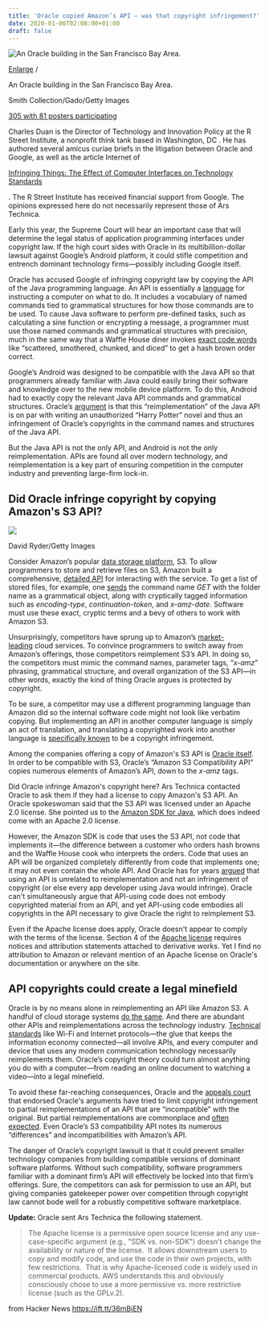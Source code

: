 ```yaml
---
title: 'Oracle copied Amazon’s API – was that copyright infringement?'
date: 2020-01-06T02:08:00+01:00
draft: false
---
```


![An Oracle building in the San Francisco Bay Area.](https://cdn.arstechnica.net/wp-content/uploads/2019/12/GettyImages-929114690-800x533.jpg)

[Enlarge](https://cdn.arstechnica.net/wp-content/uploads/2019/12/GettyImages-929114690.jpg) /

An Oracle building in the San Francisco Bay Area.

Smith Collection/Gado/Getty Images

[305 with 81 posters participating](https://arstechnica.com/tech-policy/2020/01/oracle-copied-amazons-api-was-that-copyright-infringement/?comments=1 "81 posters participating")

Charles Duan is the Director of Technology and Innovation Policy at the R Street Institute, a nonprofit think tank based in Washington, DC . He has authored several amicus curiae briefs in the litigation between Oracle and Google, as well as the article Internet of

[Infringing Things: The Effect of Computer Interfaces on Technology Standards](https://papers.ssrn.com/sol3/papers.cfm?abstract_id=3391231)

. The R Street Institute has received financial support from Google. The opinions expressed here do not necessarily represent those of Ars Technica.

Early this year, the Supreme Court will hear an important case that will determine the legal status of application programming interfaces under copyright law. If the high court sides with Oracle in its multibillion-dollar lawsuit against Google’s Android platform, it could stifle competition and entrench dominant technology firms—possibly including Google itself.

Oracle has accused Google of infringing copyright law by copying the API of the Java programming language. An API is essentially a [language](https://www.vice.com/en_us/article/8q88bz/why-the-very-silly-oracle-v-google-trial-actually-matters) for instructing a computer on what to do. It includes a vocabulary of named commands tied to grammatical structures for how those commands are to be used. To cause Java software to perform pre-defined tasks, such as calculating a sine function or encrypting a message, a programmer must use those named commands and grammatical structures with precision, much in the same way that a Waffle House diner invokes [exact code words](https://www.ajc.com/entertainment/dining/your-guide-waffle-house-hash-browns/u6FvGwLoPboYIaz6hFukGP/) like “scattered, smothered, chunked, and diced” to get a hash brown order correct.

Google’s Android was designed to be compatible with the Java API so that programmers already familiar with Java could easily bring their software and knowledge over to the new mobile device platform. To do this, Android had to exactly copy the relevant Java API commands and grammatical structures. Oracle’s [argument](https://www.wired.com/2013/02/oracle-ann-droid/) is that this “reimplementation” of the Java API is on par with writing an unauthorized “Harry Potter” novel and thus an infringement of Oracle’s copyrights in the command names and structures of the Java API.

But the Java API is not the only API, and Android is not the only reimplementation. APIs are found all over modern technology, and reimplementation is a key part of ensuring competition in the computer industry and preventing large-firm lock-in.

Did Oracle infringe copyright by copying Amazon's S3 API?
---------------------------------------------------------

[![](https://cdn.arstechnica.net/wp-content/uploads/2020/01/GettyImages-696675012-640x427.jpg)](https://cdn.arstechnica.net/wp-content/uploads/2020/01/GettyImages-696675012.jpg)

David Ryder/Getty Images

Consider Amazon’s popular [data storage platform](https://aws.amazon.com/s3/), S3. To allow programmers to store and retrieve files on S3, Amazon built a comprehensive, [detailed API](https://docs.aws.amazon.com/AmazonS3/latest/API/Welcome.html) for interacting with the service. To get a list of stored files, for example, one [sends](https://docs.aws.amazon.com/AmazonS3/latest/API/API_ListObjects.html) the command name _GET_ with the folder name as a grammatical object, along with cryptically tagged information such as _encoding-type_, _continuation-token_, and ­_x-amz-date_. Software must use these exact, cryptic terms and a bevy of others to work with Amazon S3.

Unsurprisingly, competitors have sprung up to Amazon’s [market-leading](https://www.forbes.com/sites/jeanbaptiste/2019/08/02/amazon-owns-nearly-half-of-the-public-cloud-infrastructure-market-worth-over-32-billion-report/#42718a1629e0) cloud services. To convince programmers to switch away from Amazon’s offerings, those competitors reimplement S3’s API. In doing so, the competitors must mimic the command names, parameter tags, “_x-amz_” phrasing, grammatical structure, and overall organization of the S3 API—in other words, exactly the kind of thing Oracle argues is protected by copyright.

To be sure, a competitor may use a different programming language than Amazon did so the internal software code might not look like verbatim copying. But implementing an API in another computer language is simply an act of translation, and translating a copyrighted work into another language is [specifically known](https://www.copyright.gov/circs/circ14.pdf) to be a copyright infringement.

Among the companies offering a copy of Amazon's S3 API is [Oracle itself](https://docs.cloud.oracle.com/iaas/Content/Object/Tasks/s3compatibleapi.htm). In order to be compatible with S3, Oracle’s “Amazon S3 Compatibility API” copies numerous elements of Amazon’s API, down to the _x-amz_ tags.

Did Oracle infringe Amazon's copyright here? Ars Technica contacted Oracle to ask them if they had a license to copy Amazon's S3 API. An Oracle spokeswoman said that the S3 API was licensed under an Apache 2.0 license. She pointed us to the [Amazon SDK for Java](https://aws.amazon.com/sdk-for-java/), which does indeed come with an Apache 2.0 license.

However, the Amazon SDK is code that uses the S3 API, not code that implements it—the difference between a customer who orders hash browns and the Waffle House cook who interprets the orders. Code that uses an API will be organized completely differently from code that implements one; it may not even contain the whole API. And Oracle has for years [argued](https://www.eff.org/files/2019/03/28/google_v_oracle_opposition-to-petition-for-certiorari_03-27-2019.pdf#page=44) that using an API is unrelated to reimplementation and not an infringement of copyright (or else every app developer using Java would infringe). Oracle can't simultaneously argue that API-using code does not embody copyrighted material from an API, and yet API-using code embodies all copyrights in the API necessary to give Oracle the right to reimplement S3.

Even if the Apache license does apply, Oracle doesn't appear to comply with the terms of the license. Section 4 of the [Apache license](https://aws.amazon.com/apache-2-0/) requires notices and attribution statements attached to derivative works. Yet I find no attribution to Amazon or relevant mention of an Apache license on Oracle's documentation or anywhere on the site.

API copyrights could create a legal minefield
---------------------------------------------

Oracle is by no means alone in reimplementing an API like Amazon S3. A handful of cloud storage systems [do the same](http://www.s3-client.com/s3-compatible-storage-solutions.html). And there are abundant other APIs and reimplementations across the technology industry. [Technical standards](https://papers.ssrn.com/sol3/papers.cfm?abstract_id=3303618) like Wi-Fi and Internet protocols—the glue that keeps the information economy connected—all involve APIs, and every computer and device that uses any modern communication technology necessarily reimplements them. Oracle’s copyright theory could turn almost anything you do with a computer—from reading an online document to watching a video—into a legal minefield.

To avoid these far-reaching consequences, Oracle and the [appeals court](https://scholar.google.com/scholar_case?case=10745164935676158704) that endorsed Oracle's arguments have tried to limit copyright infringement to partial reimplementations of an API that are “incompatible” with the original. But partial reimplementations are commonplace and [often expected](https://www.w3.org/TR/css-2018/#partial). Even Oracle’s S3 compatibility API notes its numerous “differences” and incompatibilities with Amazon’s API.

The danger of Oracle’s copyright lawsuit is that it could prevent smaller technology companies from building compatible versions of dominant software platforms. Without such compatibility, software programmers familiar with a dominant firm’s API will effectively be locked into that firm’s offerings. Sure, the competitors can ask for permission to use an API, but giving companies gatekeeper power over competition through copyright law cannot bode well for a robustly competitive software marketplace.

**Update:** Oracle sent Ars Technica the following statement.

> The Apache license is a permissive open source license and any use-case-specific argument (e.g., "SDK vs. non-SDK") doesn't change the availability or nature of the license.  It allows downstream users to copy and modify code, and use the code in their own projects, with few restrictions.  That is why Apache-licensed code is widely used in commercial products. AWS understands this and obviously consciously chose to use a more permissive vs. more restrictive license (such as the GPLv.2).

  
  
from Hacker News https://ift.tt/36mBjEN
